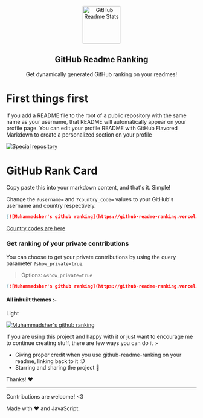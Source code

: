 <p align="center">
 <img width="100px" src="https://res.cloudinary.com/anuraghazra/image/upload/v1594908242/logo_ccswme.svg" align="center" alt="GitHub Readme Stats" />
 <h2 align="center">GitHub Readme Ranking</h2>
 <p align="center">Get dynamically generated GitHub ranking on your readmes!</p>
</p>

# First things first

If you add a README file to the root of a public repository with the same name as your username, that README will automatically appear on your profile page. You can edit your profile README with GitHub Flavored Markdown to create a personalized section on your profile

<a href="https://docs.github.com/en/github/creating-cloning-and-archiving-repositories/about-readmes">
 <img src="https://docs.github.com/assets/images/help/repository/username-repo-with-readme.png" align="center" alt="Special repository" />
</a>

# GitHub Rank Card

Copy paste this into your markdown content, and that's it. Simple!

Change the `?username=` and `?country_code=` values to your GitHub's username and country respectively.

```md
[![Muhammadsher's github ranking](https://github-readme-ranking.vercel.app/api/rank?username=Muhammadsher&country_code=uzbekistan)](https://github.com/Muhammadsher)
```

[Country codes are here](./src/countries.md)

### Get ranking of your private contributions

You can choose to get your private contributions by using the query parameter `?show_private=true`.

> Options: `&show_private=true`

```md
[![Muhammadsher's github ranking](https://github-readme-ranking.vercel.app/api/rank?username=Muhammadsher&country_code=uzbekistan&show_private=true)](https://github.com/Muhammadsher)
```

#### All inbuilt themes :-

Light

[![Muhammadsher's github ranking](https://github-readme-ranking.vercel.app/api/rank?username=Muhammadsher&country_code=uzbekistan&show_private=true)](https://github.com/Muhammadsher)

If you are using this project and happy with it or just want to encourage me to continue creating stuff, there are few ways you can do it :-

- Giving proper credit when you use github-readme-ranking on your readme, linking back to it :D
- Starring and sharing the project :rocket:

Thanks! :heart:

---

Contributions are welcome! <3

Made with :heart: and JavaScript.
